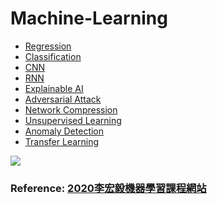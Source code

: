 # Machine-Learning
* [Regression](https://github.com/kevin-0211/Machine-Learning/tree/master/Regression)
* [Classification](https://github.com/kevin-0211/Machine-Learning/tree/master/Classification)
* [CNN](https://github.com/kevin-0211/Machine-Learning/tree/master/CNN)
* [RNN]()
* [Explainable AI]()
* [Adversarial Attack]()
* [Network Compression]()
* [Unsupervised Learning]()
* [Anomaly Detection]()
* [Transfer Learning]()

![](http://speech.ee.ntu.edu.tw/~tlkagk/HW.png)
### Reference: [2020李宏毅機器學習課程網站](http://speech.ee.ntu.edu.tw/~tlkagk/courses_ML20.html)

